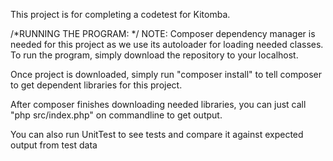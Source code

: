 This project is for completing a codetest for Kitomba.

/*RUNNING THE PROGRAM: */
NOTE: Composer dependency manager is needed for this project as we use its autoloader for loading needed classes.
To run the program, simply download the repository to your localhost.

Once project is downloaded, simply run "composer install" to tell composer to get dependent libraries for this project.

After composer finishes downloading needed libraries, you can just call "php src/index.php" on commandline to get output.

You can also run UnitTest to see tests and compare it against expected output from test data